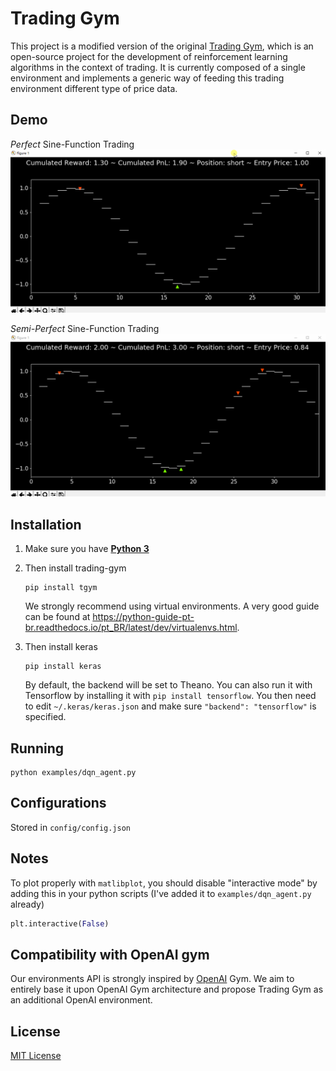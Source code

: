 # Trading Gym

This project is a modified version of the original [Trading Gym](https://github.com/thedimlebowski/Trading-Gym), which is an open-source project for the development of reinforcement learning algorithms in the context of trading.
It is currently composed of a single environment and implements a generic way of feeding this trading environment different type of price data.

## Demo
*Perfect* Sine-Function Trading
![](https://raw.githubusercontent.com/workofart/RL-trading/master/Perfect.gif)

*Semi-Perfect* Sine-Function Trading
![](https://raw.githubusercontent.com/workofart/RL-trading/master/SemiPerfect.gif)


## Installation

1. Make sure you have **[Python 3](https://www.python.org/downloads/)**

2. Then install trading-gym

    ```shell
    pip install tgym
    ```

    We strongly recommend using virtual environments. A very good guide can be found at https://python-guide-pt-br.readthedocs.io/pt_BR/latest/dev/virtualenvs.html.

3. Then install keras
    ```shell
    pip install keras
    ```
    By default, the backend will be set to Theano. You can also run it with Tensorflow by installing it with `pip install tensorflow`. You then need to edit `~/.keras/keras.json` and make sure `"backend": "tensorflow"` is specified.

## Running

```shell
python examples/dqn_agent.py
```

## Configurations
Stored in `config/config.json`

## Notes
To plot properly with `matlibplot`, you should disable "interactive mode" by adding this in your python scripts (I've added it to `examples/dqn_agent.py` already)
```python
plt.interactive(False)
```

## Compatibility with OpenAI gym

Our environments API is strongly inspired by [OpenAI](https://gym.openai.com/) Gym. We aim to entirely base it upon OpenAI Gym architecture and propose Trading Gym as an additional OpenAI environment.

## License

[MIT License](https://github.com/workofart/RL-trading/blob/master/LICENSE)

